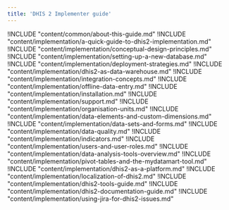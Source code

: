 ```yaml
---
title: 'DHIS 2 Implementer guide'
---
```

<!--DHIS2-SECTION-ID:index_implementation-->

!INCLUDE "content/common/about-this-guide.md"
!INCLUDE "content/implementation/a-quick-guide-to-dhis2-implementation.md"
!INCLUDE "content/implementation/conceptual-design-principles.md"
!INCLUDE "content/implementation/setting-up-a-new-database.md"
!INCLUDE "content/implementation/deployment-strategies.md"
!INCLUDE "content/implementation/dhis2-as-data-warehouse.md"
!INCLUDE "content/implementation/integration-concepts.md"
!INCLUDE "content/implementation/offline-data-entry.md"
!INCLUDE "content/implementation/installation.md"
!INCLUDE "content/implementation/support.md"
!INCLUDE "content/implementation/organisation-units.md"
!INCLUDE "content/implementation/data-elements-and-custom-dimensions.md"
!INCLUDE "content/implementation/data-sets-and-forms.md"
!INCLUDE "content/implementation/data-quality.md"
!INCLUDE "content/implementation/indicators.md"
!INCLUDE "content/implementation/users-and-user-roles.md"
!INCLUDE "content/implementation/data-analysis-tools-overview.md"
!INCLUDE "content/implementation/pivot-tables-and-the-mydatamart-tool.md"
!INCLUDE "content/implementation/dhis2-as-a-platform.md"
!INCLUDE "content/implementation/localization-of-dhis2.md"
!INCLUDE "content/implementation/dhis2-tools-guide.md"
!INCLUDE "content/implementation/dhis2-documentation-guide.md"
!INCLUDE "content/implementation/using-jira-for-dhis2-issues.md"
